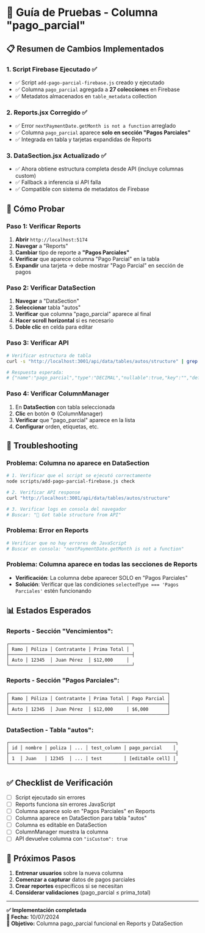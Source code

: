 # 🧪 Guía de Pruebas - Columna "pago_parcial"

## 📋 **Resumen de Cambios Implementados**

### 1. **Script Firebase Ejecutado ✅**
- ✅ Script `add-pago-parcial-firebase.js` creado y ejecutado
- ✅ Columna `pago_parcial` agregada a **27 colecciones** en Firebase
- ✅ Metadatos almacenados en `table_metadata` collection

### 2. **Reports.jsx Corregido ✅**
- ✅ Error `nextPaymentDate.getMonth is not a function` arreglado
- ✅ Columna `pago_parcial` aparece **solo en sección "Pagos Parciales"**
- ✅ Integrada en tabla y tarjetas expandidas de Reports

### 3. **DataSection.jsx Actualizado ✅**
- ✅ Ahora obtiene estructura completa desde API (incluye columnas custom)
- ✅ Fallback a inferencia si API falla
- ✅ Compatible con sistema de metadatos de Firebase

## 🔧 **Cómo Probar**

### **Paso 1: Verificar Reports**
1. **Abrir** `http://localhost:5174`
2. **Navegar** a "Reports" 
3. **Cambiar** tipo de reporte a **"Pagos Parciales"**
4. **Verificar** que aparece columna "Pago Parcial" en la tabla
5. **Expandir** una tarjeta → debe mostrar "Pago Parcial" en sección de pagos

### **Paso 2: Verificar DataSection**
1. **Navegar** a "DataSection"
2. **Seleccionar** tabla "autos" 
3. **Verificar** que columna "pago_parcial" aparece al final
4. **Hacer scroll horizontal** si es necesario
5. **Doble clic** en celda para editar

### **Paso 3: Verificar API**
```bash
# Verificar estructura de tabla
curl -s "http://localhost:3001/api/data/tables/autos/structure" | grep pago_parcial

# Respuesta esperada:
# {"name":"pago_parcial","type":"DECIMAL","nullable":true,"key":"","default":null,"isCustom":true}
```

### **Paso 4: Verificar ColumnManager**
1. En **DataSection** con tabla seleccionada
2. **Clic** en botón ⚙️ (ColumnManager)
3. **Verificar** que "pago_parcial" aparece en la lista
4. **Configurar** orden, etiquetas, etc.

## 🐛 **Troubleshooting**

### **Problema: Columna no aparece en DataSection**
```bash
# 1. Verificar que el script se ejecutó correctamente
node scripts/add-pago-parcial-firebase.js check

# 2. Verificar API response
curl "http://localhost:3001/api/data/tables/autos/structure"

# 3. Verificar logs en consola del navegador
# Buscar: "🔧 Got table structure from API"
```

### **Problema: Error en Reports**
```bash
# Verificar que no hay errores de JavaScript
# Buscar en consola: "nextPaymentDate.getMonth is not a function"
```

### **Problema: Columna aparece en todas las secciones de Reports**
- **Verificación**: La columna debe aparecer SOLO en "Pagos Parciales"
- **Solución**: Verificar que las condiciones `selectedType === 'Pagos Parciales'` estén funcionando

## 📊 **Estados Esperados**

### **Reports - Sección "Vencimientos":**
```
┌─────────────────────────────────────────────┐
│ Ramo │ Póliza │ Contratante │ Prima Total │
├─────────────────────────────────────────────┤
│ Auto │ 12345  │ Juan Pérez  │ $12,000     │
└─────────────────────────────────────────────┘
```

### **Reports - Sección "Pagos Parciales":**
```
┌──────────────────────────────────────────────────────────┐
│ Ramo │ Póliza │ Contratante │ Prima Total │ Pago Parcial │
├──────────────────────────────────────────────────────────┤
│ Auto │ 12345  │ Juan Pérez  │ $12,000     │ $6,000       │
└──────────────────────────────────────────────────────────┘
```

### **DataSection - Tabla "autos":**
```
┌─────────────────────────────────────────────────────────────┐
│ id │ nombre │ poliza │ ... │ test_column │ pago_parcial    │
├─────────────────────────────────────────────────────────────┤
│ 1  │ Juan   │ 12345  │ ... │ test        │ [editable cell] │
└─────────────────────────────────────────────────────────────┘
```

## ✅ **Checklist de Verificación**

- [ ] Script ejecutado sin errores
- [ ] Reports funciona sin errores JavaScript  
- [ ] Columna aparece solo en "Pagos Parciales" en Reports
- [ ] Columna aparece en DataSection para tabla "autos"
- [ ] Columna es editable en DataSection
- [ ] ColumnManager muestra la columna
- [ ] API devuelve columna con `"isCustom": true`

## 🚀 **Próximos Pasos**

1. **Entrenar usuarios** sobre la nueva columna
2. **Comenzar a capturar** datos de pagos parciales
3. **Crear reportes** específicos si se necesitan
4. **Considerar validaciones** (pago_parcial ≤ prima_total)

---

**✅ Implementación completada**  
**📅 Fecha:** 10/07/2024  
**🎯 Objetivo:** Columna pago_parcial funcional en Reports y DataSection 